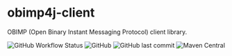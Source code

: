 # obimp4j-client
OBIMP (Open Binary Instant Messaging Protocol) client library.

![GitHub Workflow Status](https://img.shields.io/github/workflow/status/obimp/obimp4j-client/Java%20CI%20with%20Gradle)
![GitHub](https://img.shields.io/github/license/obimp/obimp4j-client)
![GitHub last commit](https://img.shields.io/github/last-commit/obimp/obimp4j-client)
![Maven Central](https://img.shields.io/maven-central/v/io.github.obimp/obimp4j-client)
